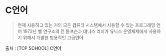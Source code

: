 # C언어
> 현재 사용하고 있는 거의 모든 컴퓨터 시스템에서 사용할 수 있는 프로그래밍 언어
> 1972년 벨 연구소의 켄 톰프슨과 데니스 리치가 유닉스 운영체제에서 사용하기 위해서 개발한 범용적인 고급언어

출처 : [TCP SCHOOL] C언어
